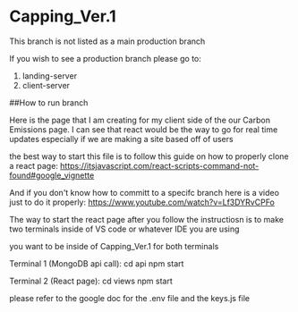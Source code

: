 # Capping_Ver.1


This branch is not listed as a main production branch

If you wish to see a production branch please go to:
1. landing-server
2. client-server





##How to run branch

Here is the page that I am creating for my client side of the our Carbon Emissions page.
I can see that react would be the way to go for real time updates especially if we are
making a site based off of users

the best way to start this file is to follow this guide on how to properly
clone a react page: https://itsjavascript.com/react-scripts-command-not-found#google_vignette

And if you don't know how to committ to a specifc branch here is a video just to do it properly:
https://www.youtube.com/watch?v=Lf3DYRvCPFo

The way to start the react page after you follow the instructiosn is to make two terminals inside
of VS code or whatever IDE you are using

you want to be inside of Capping_Ver.1 for both terminals

Terminal 1 (MongoDB api call):
cd api
npm start

Terminal 2 (React page):
cd views
npm start

please refer to the google doc for the .env file and the keys.js file
